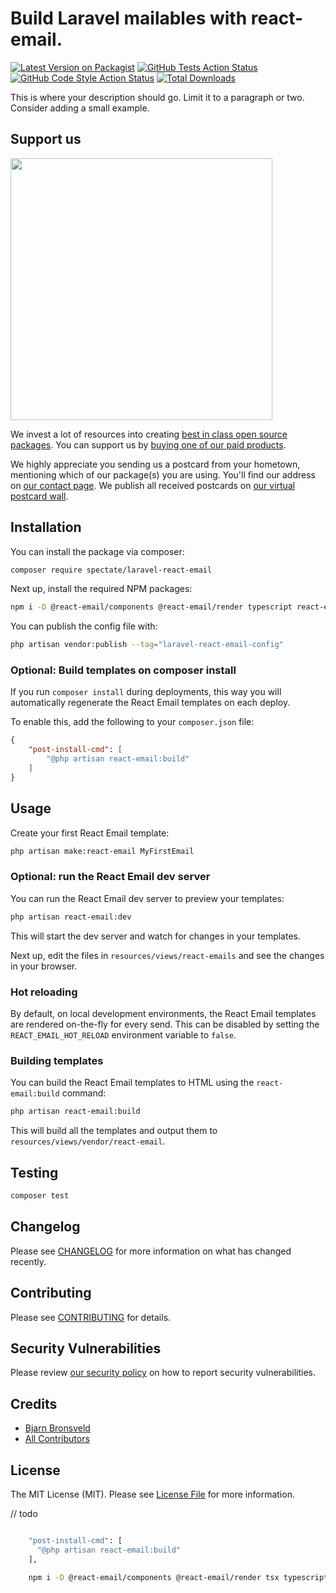 # Build Laravel mailables with react-email.

[![Latest Version on Packagist](https://img.shields.io/packagist/v/spectate/laravel-react-email.svg?style=flat-square)](https://packagist.org/packages/spectate/laravel-react-email)
[![GitHub Tests Action Status](https://img.shields.io/github/actions/workflow/status/spectate/laravel-react-email/run-tests.yml?branch=main&label=tests&style=flat-square)](https://github.com/spectate/laravel-react-email/actions?query=workflow%3Arun-tests+branch%3Amain)
[![GitHub Code Style Action Status](https://img.shields.io/github/actions/workflow/status/spectate/laravel-react-email/fix-php-code-style-issues.yml?branch=main&label=code%20style&style=flat-square)](https://github.com/spectate/laravel-react-email/actions?query=workflow%3A"Fix+PHP+code+style+issues"+branch%3Amain)
[![Total Downloads](https://img.shields.io/packagist/dt/spectate/laravel-react-email.svg?style=flat-square)](https://packagist.org/packages/spectate/laravel-react-email)

This is where your description should go. Limit it to a paragraph or two. Consider adding a small example.

## Support us

[<img src="https://github-ads.s3.eu-central-1.amazonaws.com/laravel-react-email.jpg?t=1" width="419px" />](https://spatie.be/github-ad-click/laravel-react-email)

We invest a lot of resources into creating [best in class open source packages](https://spatie.be/open-source). You can support us by [buying one of our paid products](https://spatie.be/open-source/support-us).

We highly appreciate you sending us a postcard from your hometown, mentioning which of our package(s) you are using. You'll find our address on [our contact page](https://spatie.be/about-us). We publish all received postcards on [our virtual postcard wall](https://spatie.be/open-source/postcards).

## Installation

You can install the package via composer:

```bash
composer require spectate/laravel-react-email
```

Next up, install the required NPM packages:

```bash
npm i -D @react-email/components @react-email/render typescript react-email @types/react @types/node
```

You can publish the config file with:

```bash
php artisan vendor:publish --tag="laravel-react-email-config"
```

### Optional: Build templates on composer install

If you run `composer install` during deployments, this way you will automatically regenerate the React Email templates on each deploy.

To enable this, add the following to your `composer.json` file:

```json
{
    "post-install-cmd": [
        "@php artisan react-email:build"
    ]
}
```

## Usage

Create your first React Email template:

```bash
php artisan make:react-email MyFirstEmail
```

### Optional: run the React Email dev server

You can run the React Email dev server to preview your templates:

```bash
php artisan react-email:dev
```

This will start the dev server and watch for changes in your templates.

Next up, edit the files in `resources/views/react-emails` and see the changes in your browser.

### Hot reloading

By default, on local development environments, the React Email templates are rendered on-the-fly for every send. This can be disabled by setting the `REACT_EMAIL_HOT_RELOAD` environment variable to `false`.

### Building templates

You can build the React Email templates to HTML using the `react-email:build` command:

```bash
php artisan react-email:build
```

This will build all the templates and output them to `resources/views/vendor/react-email`.

## Testing

```bash
composer test
```

## Changelog

Please see [CHANGELOG](CHANGELOG.md) for more information on what has changed recently.

## Contributing

Please see [CONTRIBUTING](CONTRIBUTING.md) for details.

## Security Vulnerabilities

Please review [our security policy](../../security/policy) on how to report security vulnerabilities.

## Credits

- [Bjarn Bronsveld](https://github.com/14638441+bjarn)
- [All Contributors](../../contributors)

## License

The MIT License (MIT). Please see [License File](LICENSE.md) for more information.

// todo

```bash

    "post-install-cmd": [
      "@php artisan react-email:build"
    ],
    
    npm i -D @react-email/components @react-email/render tsx typescript react-email @types/react @types/node
```

